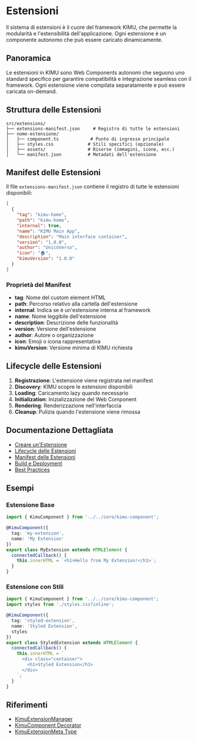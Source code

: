 # Estensioni

Il sistema di estensioni è il cuore del framework KIMU, che permette la modularità e l'estensibilità dell'applicazione. Ogni estensione è un componente autonomo che può essere caricato dinamicamente.

## Panoramica

Le estensioni in KIMU sono Web Components autonomi che seguono uno standard specifico per garantire compatibilità e integrazione seamless con il framework. Ogni estensione viene compilata separatamente e può essere caricata on-demand.

## Struttura delle Estensioni

```
src/extensions/
├── extensions-manifest.json     # Registro di tutte le estensioni
├── nome-estensione/
│   ├── component.ts            # Punto di ingresso principale
│   ├── styles.css             # Stili specifici (opzionale)
│   ├── assets/                # Risorse (immagini, icone, ecc.)
│   └── manifest.json          # Metadati dell'estensione
```

## Manifest delle Estensioni

Il file `extensions-manifest.json` contiene il registro di tutte le estensioni disponibili:

```json
[
  {
    "tag": "kimu-home",
    "path": "kimu-home",
    "internal": true,
    "name": "KIMU Main App",
    "description": "Main interface container",
    "version": "1.0.0",
    "author": "UnicòVerso",
    "icon": "🏠",
    "kimuVersion": "1.0.0"
  }
]
```

### Proprietà del Manifest

- **tag**: Nome del custom element HTML
- **path**: Percorso relativo alla cartella dell'estensione
- **internal**: Indica se è un'estensione interna al framework
- **name**: Nome leggibile dell'estensione
- **description**: Descrizione delle funzionalità
- **version**: Versione dell'estensione
- **author**: Autore o organizzazione
- **icon**: Emoji o icona rappresentativa
- **kimuVersion**: Versione minima di KIMU richiesta

## Lifecycle delle Estensioni

1. **Registrazione**: L'estensione viene registrata nel manifest
2. **Discovery**: KIMU scopre le estensioni disponibili
3. **Loading**: Caricamento lazy quando necessario
4. **Initialization**: Inizializzazione del Web Component
5. **Rendering**: Renderizzazione nell'interfaccia
6. **Cleanup**: Pulizia quando l'estensione viene rimossa

## Documentazione Dettagliata

- [Creare un'Estensione](./creating-extensions.md)
- [Lifecycle delle Estensioni](./extension-lifecycle.md)
- [Manifest delle Estensioni](./extension-manifest.md)
- [Build e Deployment](./build-deployment.md)
- [Best Practices](./best-practices.md)

## Esempi

### Estensione Base

```typescript
import { KimuComponent } from '../../core/kimu-component';

@KimuComponent({
  tag: 'my-extension',
  name: 'My Extension'
})
export class MyExtension extends HTMLElement {
  connectedCallback() {
    this.innerHTML = `<h1>Hello from My Extension!</h1>`;
  }
}
```

### Estensione con Stili

```typescript
import { KimuComponent } from '../../core/kimu-component';
import styles from './styles.css?inline';

@KimuComponent({
  tag: 'styled-extension',
  name: 'Styled Extension',
  styles
})
export class StyledExtension extends HTMLElement {
  connectedCallback() {
    this.innerHTML = `
      <div class="container">
        <h1>Styled Extension</h1>
      </div>
    `;
  }
}
```

## Riferimenti

- [KimuExtensionManager](../core/kimu-extension-manager.md)
- [KimuComponent Decorator](../decorators/kimu-component.md)
- [KimuExtensionMeta Type](../types/kimu-extension-meta.md)
